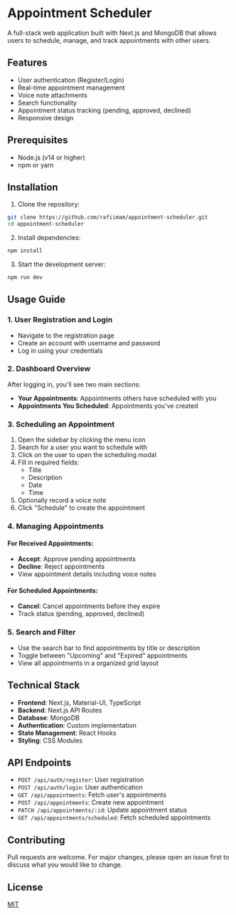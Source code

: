 # Appointment Scheduler

A full-stack web application built with Next.js and MongoDB that allows users to schedule, manage, and track appointments with other users.

## Features

- User authentication (Register/Login)
- Real-time appointment management
- Voice note attachments
- Search functionality
- Appointment status tracking (pending, approved, declined)
- Responsive design

## Prerequisites

- Node.js (v14 or higher)
- npm or yarn

## Installation

1. Clone the repository:
```bash
git clone https://github.com/rafiimam/appointment-scheduler.git
cd appointment-scheduler
```
2. Install dependencies:
```bash
npm install
```
3. Start the development server:
```bash
npm run dev
```


## Usage Guide

### 1. User Registration and Login
- Navigate to the registration page
- Create an account with username and password
- Log in using your credentials

### 2. Dashboard Overview
After logging in, you'll see two main sections:
- **Your Appointments**: Appointments others have scheduled with you
- **Appointments You Scheduled**: Appointments you've created

### 3. Scheduling an Appointment
1. Open the sidebar by clicking the menu icon
2. Search for a user you want to schedule with
3. Click on the user to open the scheduling modal
4. Fill in required fields:
   - Title
   - Description
   - Date
   - Time
5. Optionally record a voice note
6. Click "Schedule" to create the appointment

### 4. Managing Appointments

#### For Received Appointments:
- **Accept**: Approve pending appointments
- **Decline**: Reject appointments
- View appointment details including voice notes

#### For Scheduled Appointments:
- **Cancel**: Cancel appointments before they expire
- Track status (pending, approved, declined)

### 5. Search and Filter
- Use the search bar to find appointments by title or description
- Toggle between "Upcoming" and "Expired" appointments
- View all appointments in a organized grid layout

## Technical Stack

- **Frontend**: Next.js, Material-UI, TypeScript
- **Backend**: Next.js API Routes
- **Database**: MongoDB
- **Authentication**: Custom implementation
- **State Management**: React Hooks
- **Styling**: CSS Modules

## API Endpoints

- `POST /api/auth/register`: User registration
- `POST /api/auth/login`: User authentication
- `GET /api/appointments`: Fetch user's appointments
- `POST /api/appointments`: Create new appointment
- `PATCH /api/appointments/:id`: Update appointment status
- `GET /api/appointments/scheduled`: Fetch scheduled appointments

## Contributing

Pull requests are welcome. For major changes, please open an issue first to discuss what you would like to change.

## License

[MIT](https://choosealicense.com/licenses/mit/)
